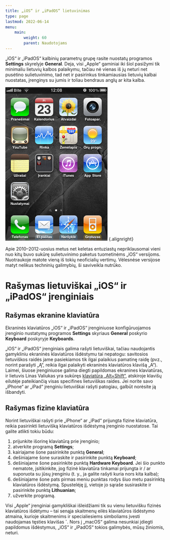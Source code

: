 ```yaml
---
title: „iOS“ ir „iPadOS“ lietuvinimas
type: page
lastmod: 2022-06-14
menu:
    main:
        weight: 60
        parent: Naudotojams
---
```


„iOS“ ir „iPadOS“ kalbinių parametrų grupę rasite nuostatų programos **Settings** skyrelyje **General**. Deja, visi
„Apple“ gaminiai iki šiol pasižymi tik minimaliu lietuvių kalbos palaikymu, tačiau nė vienas iš jų neturi net pusėtino
sulietuvinimo, tad net ir pasirinkus tinkamiausias lietuvių kalbai nuostatas, įrenginys su jumis ir toliau bendraus
anglų ar kita kalba.

![Sulietuvinta „iPhone“ sąsaja](iOS_lt.jpg "Sulietuvinta „iPhone“ sąsaja")
{.alignright}

Apie 2010–2012-uosius metus net keletas entuziastų nepriklausomai vieni nuo kitų buvo sukūrę sulietuvinimo paketus
tuometinėms „iOS“ versijoms. Nuotraukoje matote vieną iš tokių neoficialių vertimų. Vėlesnėse versijose matyt nelikus
techninių galimybių, ši saviveikla nutrūko.

Rašymas lietuviškai „iOS“ ir „iPadOS“ įrenginiais
=====================================

Rašymas ekranine klaviatūra
---------------------------

Ekraninės klaviatūros „iOS“ ir „iPadOS“ įrenginiuose konfigūruojamos įrenginio nustatymų programos **Settings** skyriaus
**General** poskyrio **Keyboard** poskyryje **Keyboards**.

„iOS“ ir „iPadOS“ įrenginiais galima rašyti lietuviškai, tačiau naudojantis gamykliniu ekraninės klaviatūros išdėstymu
tai nepatogu: savitosios lietuviškos raidės jame pasiekiamos tik ilgai palaikius pamatinę raidę (pvz., norint parašyti
„Ą“, reikia ilgai palaikyti ekraninės klaviatūros klavišą „A“). Laimei, šiuose įrenginiuose galima diegti papildomas
ekranines klaviatūras, ir lietuvis Linas Valiukas yra sukūręs [klaviatūrą „Alt+Shift“](https://www.altshiftkeyboard.com/lt/),
atskiroje klavišų eilutėje pateikiančią visas specifines lietuviškas raides. Jei norite savo „iPhone“ ar „iPad“
įrenginiu lietuviškai rašyti patogiau, galbūt norėsite ją išbandyti.

Rašymas fizine klaviatūra
-------------------------

Norint lietuviškai rašyti prie „iPhone“ ar „iPad“ prijungta fizine klaviatūra, reikia pasirinkti lietuvišką klaviatūros
išdėstymą įrenginio nuostatose. Tai galite atlikti tokiu būdu:
1. prijunkite išorinę klaviatūrą prie įrenginio;
2. atverkite programą **Settings**;
3. kairiajame šone pasirinkite punktą **General**;
4. dešiniajame šone suraskite ir pasirinkite punktą **Keyboard**;
5. dešiniajame šone pasirinkite punktą **Hardware Keyboard**. Jei šio punkto nematote, įsitikinkite, jog fizinė
   klaviatūra tinkamai prijungta ir / ar suporuota su jūsų įrenginiu (t. y., ja galite rašyti kuria nors kita kalba);
6. dešiniajame šone pats pirmas meniu punktas rodys šiuo metu pasirinktą klaviatūros išdėstymą. Spustelėję jį, vietoje
   jo sąraše susiraskite ir pasirinkite punktą **Lithuanian**;
7. užverkite programą.

Visi „Apple“ įrenginiai gamykliškai išleidžiami tik su vienu lietuvišku fizinės klaviatūros išdėtymu – tai senąja
skaitmenų eilės klaviatūros išdėstymo atmaina, kurioje skaitmenims ir specialiesiems simboliams įvesti naudojamas
tęsties klavišas **`**. Nors į „macOS“ galima nesunkiai įdiegti papildomus išdėstymus, „iOS“ ir „iPadOS“ tokios
galimybės, mūsų žiniomis, neturi.